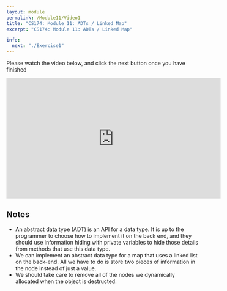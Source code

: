 ```yaml
---
layout: module
permalink: /Module11/Video1
title: "CS174: Module 11: ADTs / Linked Map"
excerpt: "CS174: Module 11: ADTs / Linked Map"

info:
  next: "./Exercise1"
---
```


Please watch the video below, and click the next button once you have finished

<iframe width="560" height="315" src="https://www.youtube.com/embed/6vFV-kMUsE4" frameborder="0" allow="accelerometer; autoplay; clipboard-write; encrypted-media; gyroscope; picture-in-picture" allowfullscreen></iframe>

<h2>Notes</h2>
<ul>
<li>An abstract data type (ADT) is an API for a data type.  It is up to the programmer to choose how to implement it on the back end, and they should use information hiding with private variables to hide those details from methods that use this data type.</li>
<li>We can implement an abstract data type for a map that uses a linked list on the back-end.  All we have to do is store two pieces of information in the node instead of just a value.</li>
<li>We should take care to remove all of the nodes we dynamically allocated when the object is destructed.</li>
</ul>
